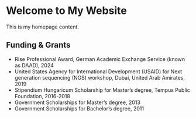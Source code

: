 
# Welcome to My Website
This is my homepage content.



## Funding & Grants
+ Rise Professional Award, German Academic Exchange Service (known as DAAD), 2024
+ United States Agency for International     Development (USAID) for Next generation sequencing (NGS) workshop, Dubai, United Arab Amirates, 2019
+ Stipendium Hungaricum Scholarship for Master’s degree, Tempus Public Foundation, 2016-2018
+ Government Scholarships for Master’s degree, 2013
+ Government Scholarships for Bachelor’s degree, 2011
